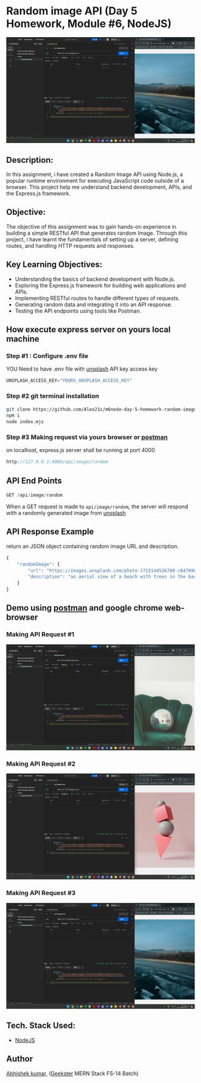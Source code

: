 # Random image API (Day 5 Homework, Module #6, NodeJS)
![](thumbnail.png)

## Description:
In this assignment, i have created a Random Image API using Node.js, a popular runtime environment for executing JavaScript code outside of a browser. This project help me understand backend development, APIs, and the Express.js framework.

## Objective:
The objective of this assignment was to gain hands-on experience in building a simple RESTful API that generates random Image. Through this project, i have learnt the fundamentals of setting up a server, defining routes, and handling HTTP requests and responses.

## Key Learning Objectives:
+ Understanding the basics of backend development with Node.js.
+ Exploring the Express.js framework for building web applications and APIs.
+ Implementing RESTful routes to handle different types of requests.
+ Generating random data and integrating it into an API response.
+ Testing the API endpoints using tools like Postman.


## How execute express server on yours local machine
### Step #1 : Configure .env file 
YOU Need to have .env file with [unsplash](https://unsplash.com/) API key access key
```javascript
UNSPLASH_ACCESS_KEY="YOURS_UNSPLASH_ACCESS_KEY"
```
### Step #2 git terminal installation
```bash
git clone https://github.com/Alex21c/m6node-day-5-homework-random-image-api.git
npm i
node index.mjs
```

### Step #3 Making request via yours browser or [postman](https://www.postman.com/)
on localhost, express.js server shall be running at port 4000
```javascript
http://127.0.0.1:4000/api/image/random
```

## API End Points
```javascript
GET /api/image/random
```
When a GET request is made to ```api/image/random```, the server will respond with a randomly generated image from [unsplash](https://unsplash.com/)

## API Response Example
return an JSON object containing random image URL and description.
```javascript
{
    "randomImage": {
        "url": "https://images.unsplash.com/photo-1715144536780-c847096a8632?crop=entropy&cs=tinysrgb&fit=max&fm=jpg&ixid=M3w1NTc5NTR8MHwxfHJhbmRvbXx8fHx8fHx8fDE3MTU1MDcwMTl8&ixlib=rb-4.0.3&q=80&w=1080",
        "description": "an aerial view of a beach with trees in the background"
    }
}
```

## Demo using [postman](https://www.postman.com/) and google chrome web-browser
### Making API Request #1
![](Screenshots/2.making-api-request-one.png)
### Making API Request #2
![](Screenshots/3.making-api-request-two.png)
### Making API Request #3
![](Screenshots/4.making-api-request-three.png)


## Tech. Stack Used:
+ [NodeJS](https://nodejs.org/en/)
 
## Author
[Abhishek kumar](https://www.linkedin.com/in/alex21c/), ([Geekster](https://geekster.in/) MERN Stack FS-14 Batch)




  
  




















